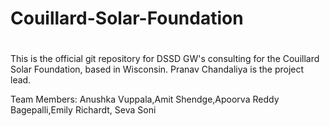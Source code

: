 # Couillard-Solar-Foundation
#
This is the official git repository for DSSD GW's consulting for the Couillard Solar Foundation, based in Wisconsin. Pranav Chandaliya is the project lead. 

Team Members: Anushka Vuppala,Amit Shendge,Apoorva Reddy Bagepalli,Emily Richardt, Seva Soni




